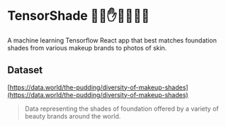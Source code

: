 # TensorShade ✋🏻✋✋🏽✋🏿
A machine learning Tensorflow React app that best matches foundation shades from various makeup brands to photos of skin.

## Dataset
[https://data.world/the-pudding/diversity-of-makeup-shades](https://data.world/the-pudding/diversity-of-makeup-shades)

> Data representing the shades of foundation offered by a variety of beauty brands around the world.